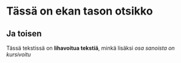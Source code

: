 # Tässä on ekan tason otsikko

## Ja toisen

Tässä tekstissä on **lihavoitua tekstiä**,
minkä lisäksi *osa sanoista on kursivoitu*

